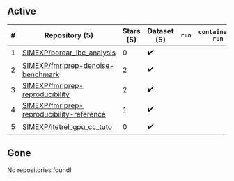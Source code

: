 ## Active
| # | Repository (5) | Stars (5) | Dataset (5) | `run` | `containers-run` |
| --- | --- | --- | --- | --- | --- |
| 1 | [SIMEXP/borear_ibc_analysis](https://github.com/SIMEXP/borear_ibc_analysis) | 0 | :heavy_check_mark: |  |  |
| 2 | [SIMEXP/fmriprep-denoise-benchmark](https://github.com/SIMEXP/fmriprep-denoise-benchmark) | 2 | :heavy_check_mark: |  |  |
| 3 | [SIMEXP/fmriprep-reproducibility](https://github.com/SIMEXP/fmriprep-reproducibility) | 2 | :heavy_check_mark: |  |  |
| 4 | [SIMEXP/fmriprep-reproducibility-reference](https://github.com/SIMEXP/fmriprep-reproducibility-reference) | 1 | :heavy_check_mark: |  |  |
| 5 | [SIMEXP/ltetrel_gpu_cc_tuto](https://github.com/SIMEXP/ltetrel_gpu_cc_tuto) | 0 | :heavy_check_mark: |  |  |

## Gone
No repositories found!
